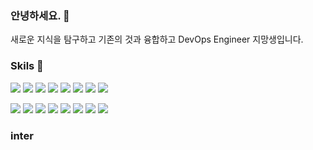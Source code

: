 ### 안녕하세요. 👋

새로운 지식을 탐구하고 기존의 것과 융합하고 DevOps Engineer 지망생입니다. 

### Skils 🧸
<p>
<img src="https://img.shields.io/badge/Amazon Web Service-232F3E?style=flat-square&logo=Amazon AWS&logoColor=white"/>
<img src="https://img.shields.io/badge/Terraform-7B42BC?style=flat-square&logo=Terraform&logoColor=white"/>
<img src="https://img.shields.io/badge/vagrant-1868F2?style=flat-square&logo=Vagrant&logoColor=white"/>
<img src="https://img.shields.io/badge/docker-2496ED?style=flat-square&logo=Docker&logoColor=white"/>
<img src="https://img.shields.io/badge/kubernetes-326CE5?style=flat-square&logo=Kubernetes&logoColor=white"/>
<img src="https://img.shields.io/badge/Linux-FCC624?style=flat-square&logo=Linux&logoColor=white"/>
<img src="https://img.shields.io/badge/bash-4EAA25?style=flat-square&logo=GNU bash&logoColor=white"/>
<img src="https://img.shields.io/badge/JavaScript-F7DF1E?style=flat-square&logo=JavaScript&logoColor=white"/>
</p>
<p>
<img src="https://img.shields.io/badge/NGINX-009639?style=flat-square&logo=NGINX&logoColor=white"/>
<img src="https://img.shields.io/badge/Apache-D22128?style=flat-square&logo=Apache&logoColor=white"/>
<img src="https://img.shields.io/badge/Apache Tomcat-F8DC75?style=flat-square&logo=Apache Tomcat&logoColor=white"/>
<img src="https://img.shields.io/badge/MySQL-4479A1?style=flat-square&logo=MySQL&logoColor=white"/>
<img src="https://img.shields.io/badge/Git-F05032?style=flat-square&logo=Git&logoColor=white"/>
<img src="https://img.shields.io/badge/GitHub Actions-2088FF?style=flat-square&logo=GitHub Actions&logoColor=white"/>
<img src="https://img.shields.io/badge/Grafana-F46800?style=flat-square&logo=Grafana&logoColor=white"/>
<img src="https://img.shields.io/badge/Notion-000000?style=flat-square&logo=Notion&logoColor=white"/>
</p>
  
### inter

